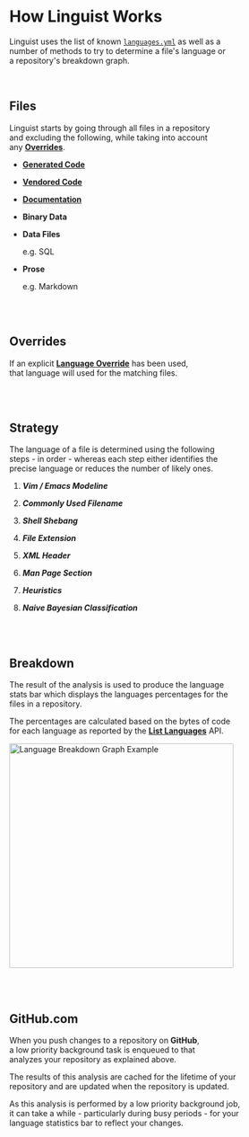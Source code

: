 
# How Linguist Works

Linguist uses the list of known [`languages.yml`] as well as a <br>
number of methods to try to determine a file's language or <br>
a repository's breakdown graph.

<br>

## Files

Linguist starts by going through all files in a repository <br>
and excluding the following, while taking into account <br>
any **[Overrides]**.

-   **[Generated Code]**

-   **[Vendored Code]**

-   **[Documentation]**

-   **Binary Data**

-   **Data Files**

    e.g. SQL
    
-   **Prose**

    e.g. Markdown

<br>
<br>

## Overrides

If an explicit **[Language Override]** has been used, <br>
that language will used for the matching files.

<br>
<br>

## Strategy

The language of a file is determined using the following <br>
steps - in order - whereas each step either identifies the <br>
precise language or reduces the number of likely ones.

1.  ***Vim / Emacs Modeline***

2.  ***Commonly Used Filename***

3.  ***Shell Shebang***

4.  ***File Extension***

5.  ***XML Header***

6.  ***Man Page Section***

7.  ***Heuristics***

8.  ***Naive Bayesian Classification***

<br>
<br>

## Breakdown

The result of the analysis is used to produce the language <br>
stats bar which displays the languages percentages for the <br>
files in a repository.

The percentages are calculated based on the bytes of code <br>
for each language as reported by the **[List Languages]** API.

<img
    src = 'https://user-images.githubusercontent.com/2346707/91533656-9768b300-e953-11ea-808d-994cd50e6273.png'
    width = 400
    alt = 'Language Breakdown Graph Example'
/>

<br>
<br>

## GitHub.com

When you push changes to a repository on **GitHub**, <br>
a low priority background task is enqueued to that <br>
analyzes your repository as explained above.

The results of this analysis are cached for the lifetime of your <br>
repository and are updated when the repository is updated.

As this analysis is performed by a low priority background job, <br>
it can take a while - particularly during busy periods - for your <br>
language statistics bar to reflect your changes.

<br>


<!----------------------------------------------------------------------------->

[List Languages]: https://docs.github.com/rest/reference/repos#list-repository-languages

[Language Override]: docs/overrides.md#using-gitattributes
[`languages.yml`]: lib/linguist/languages.yml
[Generated Code]: docs/overrides.md#generated-code
[Vendored Code]: docs/overrides.md#vendored-code    
[Documentation]: docs/overrides.md#documentation
[Overrides]: docs/overrides.md
